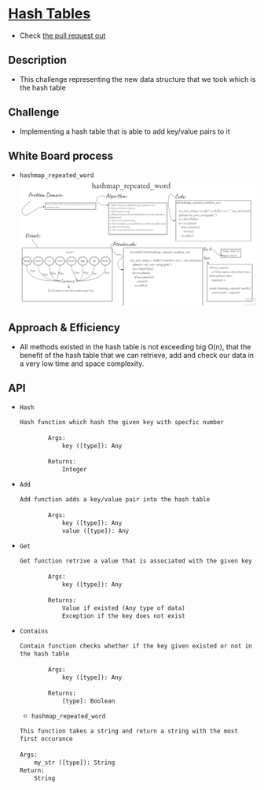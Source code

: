 # [Hash Tables](https://github.com/majedalswaeer/data-structures-and-algorithms/tree/hashTable/python/hashTables)
- Check [the pull request out](https://github.com/majedalswaeer/data-structures-and-algorithms/pull/20)
## Description
- This challenge representing the new data structure that we took which is the hash table

## Challenge
- Implementing a hash table that is able to add key/value pairs to it

## White Board process
- `hashmap_repeated_word`
![hashmap_repeated_word](hashmap_repeated_word.png)

## Approach & Efficiency
- All methods existed in the hash table is not exceeding big O(n), that the benefit of the hash table that we can retrieve, add and check our data in a very low time and space complexity.

## API

- `Hash`

    ```
    Hash function which hash the given key with specfic number

            Args:
                key ([type]): Any

            Returns:
                Integer
    ```
- `Add`

    ```
    Add function adds a key/value pair into the hash table

            Args:
                key ([type]): Any
                value ([type]): Any
    ```
- `Get`

    ```
    Get function retrive a value that is associated with the given key

            Args:
                key ([type]): Any

            Returns:
                Value if existed (Any type of data)
                Exception if the key does not exist

    ```
- `Contains`

    ```
    Contain function checks whether if the key given existed or not in the hash table

            Args:
                key ([type]): Any

            Returns:
                [type]: Boolean

    ```
    - `hashmap_repeated_word`
    ```
    This function takes a string and return a string with the most first occurance

    Args:
        my_str ([type]): String
    Return:
        String

    ```
